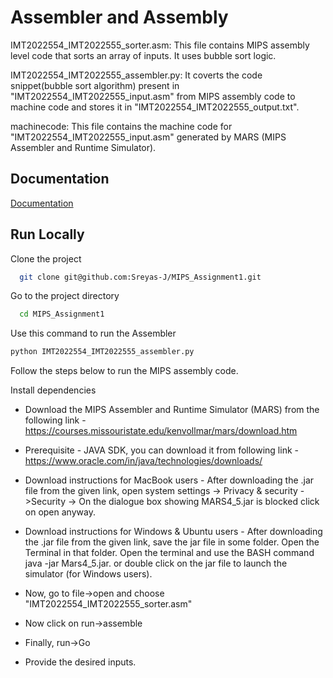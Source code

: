 
# Assembler and Assembly

IMT2022554_IMT2022555_sorter.asm: This file contains MIPS assembly level code that sorts an array of inputs. It uses bubble sort logic.

IMT2022554_IMT2022555_assembler.py: It coverts the code snippet(bubble sort algorithm) present in "IMT2022554_IMT2022555_input.asm" from MIPS assembly code to machine code and stores it in "IMT2022554_IMT2022555_output.txt". 

machinecode: This file contains the machine code for "IMT2022554_IMT2022555_input.asm" generated by MARS (MIPS Assembler and Runtime Simulator).


## Documentation

[Documentation](https://github.com/Sreyas-J/MIPS_Assignment1/blob/main/IMT2022554_IMT2022555_report.pdf)


## Run Locally

Clone the project

```bash
  git clone git@github.com:Sreyas-J/MIPS_Assignment1.git
```

Go to the project directory

```bash
  cd MIPS_Assignment1
```

Use this command to run the Assembler

```bash
python IMT2022554_IMT2022555_assembler.py
```

Follow the steps below to run the MIPS assembly code.

Install dependencies

- Download the MIPS Assembler and Runtime Simulator (MARS) from the following link - https://courses.missouristate.edu/kenvollmar/mars/download.htm

- Prerequisite - JAVA SDK, you can download it from following link - https://www.oracle.com/in/java/technologies/downloads/

- Download instructions for MacBook users - After downloading the .jar file from the given link, open system settings -> Privacy & security - >Security -> On the dialogue box showing MARS4_5.jar is blocked click on open anyway.

- Download instructions for Windows & Ubuntu users - After downloading the .jar file from the given link, save the jar file in some folder. Open the Terminal in that folder. Open the terminal and use the BASH command java -jar Mars4_5.jar. or double click on the jar file to launch the simulator (for Windows users). 

- Now, go to file->open and choose "IMT2022554_IMT2022555_sorter.asm"

- Now click on run->assemble 
- Finally, run->Go 
- Provide the desired inputs.